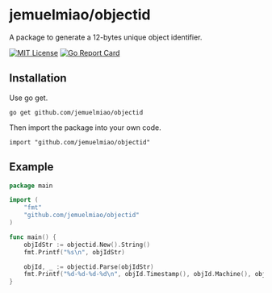 # jemuelmiao/objectid
A package to generate a 12-bytes unique object identifier.

[![MIT License](http://img.shields.io/badge/license-MIT-blue.svg?style=flat)](LICENSE)
[![Go Report Card](https://goreportcard.com/badge/github.com/jemuelmiao/objectid?style=flat-square)](https://goreportcard.com/report/github.com/jemuelmiao/objectid)

## Installation

Use go get.

	go get github.com/jemuelmiao/objectid

Then import the package into your own code.

	import "github.com/jemuelmiao/objectid"


## Example

```go
package main

import (
	"fmt"
	"github.com/jemuelmiao/objectid"
)

func main() {
	objIdStr := objectid.New().String()
	fmt.Printf("%s\n", objIdStr)

	objId, _ := objectid.Parse(objIdStr)
	fmt.Printf("%d-%d-%d-%d\n", objId.Timestamp(), objId.Machine(), objId.Pid(), objId.Increment())
}
```
